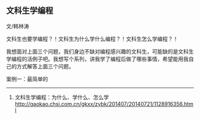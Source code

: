 
## 文科生学编程


文/韩林涛

文科生也要学编程？！文科生为什么学什么编程？！文科生怎么学编程？！

我想面对上面三个问题，我们身边不缺对编程感兴趣的文科生，可能缺的是文科生学编程的活例子吧。我想写个系列，讲我学了编程后做了哪些事情，希望能用我自己的方式解答上面三个问题。

案例一：最简单的





---

1. 文科生学编程：为什么、学什么、怎么学
http://gaokao.chsi.com.cn/gkxx/zybk/201407/20140721/1128916356.html

